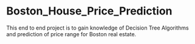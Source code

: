 # Boston_House_Price_Prediction
This end to end project is to gain knowledge of Decision Tree Algorithms and  prediction of price range for Boston real estate.
